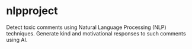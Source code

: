 # nlpproject
 Detect toxic comments using Natural Language Processing (NLP) techniques.  Generate kind and motivational responses to such comments using AI.
